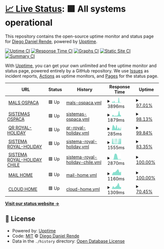 # [📈 Live Status](https://sumito74.github.io/upptime): <!--live status--> **🟩 All systems operational**

This repository contains the open-source uptime monitor and status page for [Diego Daniel Rende](www.diegorende.com.ar), powered by [Upptime](https://github.com/upptime/upptime).

[![Uptime CI](https://github.com/sumito74/upptime/workflows/Uptime%20CI/badge.svg)](https://github.com/sumito74/upptime/actions?query=workflow%3A%22Uptime+CI%22)
[![Response Time CI](https://github.com/sumito74/upptime/workflows/Response%20Time%20CI/badge.svg)](https://github.com/sumito74/upptime/actions?query=workflow%3A%22Response+Time+CI%22)
[![Graphs CI](https://github.com/sumito74/upptime/workflows/Graphs%20CI/badge.svg)](https://github.com/sumito74/upptime/actions?query=workflow%3A%22Graphs+CI%22)
[![Static Site CI](https://github.com/sumito74/upptime/workflows/Static%20Site%20CI/badge.svg)](https://github.com/sumito74/upptime/actions?query=workflow%3A%22Static+Site+CI%22)
[![Summary CI](https://github.com/sumito74/upptime/workflows/Summary%20CI/badge.svg)](https://github.com/sumito74/upptime/actions?query=workflow%3A%22Summary+CI%22)

With [Upptime](https://upptime.js.org), you can get your own unlimited and free uptime monitor and status page, powered entirely by a GitHub repository. We use [Issues](https://github.com/sumito74/upptime/issues) as incident reports, [Actions](https://github.com/sumito74/upptime/actions) as uptime monitors, and [Pages](https://sumito74.github.io/upptime) for the status page.

<!--start: status pages-->
<!-- This summary is generated by Upptime (https://github.com/upptime/upptime) -->
<!-- Do not edit this manually, your changes will be overwritten -->
<!-- prettier-ignore -->
| URL | Status | History | Response Time | Uptime |
| --- | ------ | ------- | ------------- | ------ |
| <img alt="" src="https://favicons.githubusercontent.com/mail.ospaca.com" height="13"> [MALS OSPACA](https://mail.ospaca.com) | 🟩 Up | [mals-ospaca.yml](https://github.com/sumito74/upptime/commits/HEAD/history/mals-ospaca.yml) | <details><summary><img alt="Response time graph" src="./graphs/mals-ospaca/response-time-week.png" height="20"> 3896ms</summary><br><a href="https://sumito74.github.io/upptime/history/mals-ospaca"><img alt="Response time 1904" src="https://img.shields.io/endpoint?url=https%3A%2F%2Fraw.githubusercontent.com%2Fsumito74%2Fupptime%2FHEAD%2Fapi%2Fmals-ospaca%2Fresponse-time.json"></a><br><a href="https://sumito74.github.io/upptime/history/mals-ospaca"><img alt="24-hour response time 1144" src="https://img.shields.io/endpoint?url=https%3A%2F%2Fraw.githubusercontent.com%2Fsumito74%2Fupptime%2FHEAD%2Fapi%2Fmals-ospaca%2Fresponse-time-day.json"></a><br><a href="https://sumito74.github.io/upptime/history/mals-ospaca"><img alt="7-day response time 3896" src="https://img.shields.io/endpoint?url=https%3A%2F%2Fraw.githubusercontent.com%2Fsumito74%2Fupptime%2FHEAD%2Fapi%2Fmals-ospaca%2Fresponse-time-week.json"></a><br><a href="https://sumito74.github.io/upptime/history/mals-ospaca"><img alt="30-day response time 2307" src="https://img.shields.io/endpoint?url=https%3A%2F%2Fraw.githubusercontent.com%2Fsumito74%2Fupptime%2FHEAD%2Fapi%2Fmals-ospaca%2Fresponse-time-month.json"></a><br><a href="https://sumito74.github.io/upptime/history/mals-ospaca"><img alt="1-year response time 1904" src="https://img.shields.io/endpoint?url=https%3A%2F%2Fraw.githubusercontent.com%2Fsumito74%2Fupptime%2FHEAD%2Fapi%2Fmals-ospaca%2Fresponse-time-year.json"></a></details> | <details><summary><a href="https://sumito74.github.io/upptime/history/mals-ospaca">97.01%</a></summary><a href="https://sumito74.github.io/upptime/history/mals-ospaca"><img alt="All-time uptime 98.80%" src="https://img.shields.io/endpoint?url=https%3A%2F%2Fraw.githubusercontent.com%2Fsumito74%2Fupptime%2FHEAD%2Fapi%2Fmals-ospaca%2Fuptime.json"></a><br><a href="https://sumito74.github.io/upptime/history/mals-ospaca"><img alt="24-hour uptime 100.00%" src="https://img.shields.io/endpoint?url=https%3A%2F%2Fraw.githubusercontent.com%2Fsumito74%2Fupptime%2FHEAD%2Fapi%2Fmals-ospaca%2Fuptime-day.json"></a><br><a href="https://sumito74.github.io/upptime/history/mals-ospaca"><img alt="7-day uptime 97.01%" src="https://img.shields.io/endpoint?url=https%3A%2F%2Fraw.githubusercontent.com%2Fsumito74%2Fupptime%2FHEAD%2Fapi%2Fmals-ospaca%2Fuptime-week.json"></a><br><a href="https://sumito74.github.io/upptime/history/mals-ospaca"><img alt="30-day uptime 98.48%" src="https://img.shields.io/endpoint?url=https%3A%2F%2Fraw.githubusercontent.com%2Fsumito74%2Fupptime%2FHEAD%2Fapi%2Fmals-ospaca%2Fuptime-month.json"></a><br><a href="https://sumito74.github.io/upptime/history/mals-ospaca"><img alt="1-year uptime 98.80%" src="https://img.shields.io/endpoint?url=https%3A%2F%2Fraw.githubusercontent.com%2Fsumito74%2Fupptime%2FHEAD%2Fapi%2Fmals-ospaca%2Fuptime-year.json"></a></details>
| <img alt="" src="https://favicons.githubusercontent.com/sistema.ospaca.com" height="13"> [SISTEMAS OSPACA](https://sistema.ospaca.com/intranet) | 🟩 Up | [sistemas-ospaca.yml](https://github.com/sumito74/upptime/commits/HEAD/history/sistemas-ospaca.yml) | <details><summary><img alt="Response time graph" src="./graphs/sistemas-ospaca/response-time-week.png" height="20"> 1879ms</summary><br><a href="https://sumito74.github.io/upptime/history/sistemas-ospaca"><img alt="Response time 1256" src="https://img.shields.io/endpoint?url=https%3A%2F%2Fraw.githubusercontent.com%2Fsumito74%2Fupptime%2FHEAD%2Fapi%2Fsistemas-ospaca%2Fresponse-time.json"></a><br><a href="https://sumito74.github.io/upptime/history/sistemas-ospaca"><img alt="24-hour response time 1105" src="https://img.shields.io/endpoint?url=https%3A%2F%2Fraw.githubusercontent.com%2Fsumito74%2Fupptime%2FHEAD%2Fapi%2Fsistemas-ospaca%2Fresponse-time-day.json"></a><br><a href="https://sumito74.github.io/upptime/history/sistemas-ospaca"><img alt="7-day response time 1879" src="https://img.shields.io/endpoint?url=https%3A%2F%2Fraw.githubusercontent.com%2Fsumito74%2Fupptime%2FHEAD%2Fapi%2Fsistemas-ospaca%2Fresponse-time-week.json"></a><br><a href="https://sumito74.github.io/upptime/history/sistemas-ospaca"><img alt="30-day response time 1564" src="https://img.shields.io/endpoint?url=https%3A%2F%2Fraw.githubusercontent.com%2Fsumito74%2Fupptime%2FHEAD%2Fapi%2Fsistemas-ospaca%2Fresponse-time-month.json"></a><br><a href="https://sumito74.github.io/upptime/history/sistemas-ospaca"><img alt="1-year response time 1256" src="https://img.shields.io/endpoint?url=https%3A%2F%2Fraw.githubusercontent.com%2Fsumito74%2Fupptime%2FHEAD%2Fapi%2Fsistemas-ospaca%2Fresponse-time-year.json"></a></details> | <details><summary><a href="https://sumito74.github.io/upptime/history/sistemas-ospaca">98.13%</a></summary><a href="https://sumito74.github.io/upptime/history/sistemas-ospaca"><img alt="All-time uptime 99.48%" src="https://img.shields.io/endpoint?url=https%3A%2F%2Fraw.githubusercontent.com%2Fsumito74%2Fupptime%2FHEAD%2Fapi%2Fsistemas-ospaca%2Fuptime.json"></a><br><a href="https://sumito74.github.io/upptime/history/sistemas-ospaca"><img alt="24-hour uptime 100.00%" src="https://img.shields.io/endpoint?url=https%3A%2F%2Fraw.githubusercontent.com%2Fsumito74%2Fupptime%2FHEAD%2Fapi%2Fsistemas-ospaca%2Fuptime-day.json"></a><br><a href="https://sumito74.github.io/upptime/history/sistemas-ospaca"><img alt="7-day uptime 98.13%" src="https://img.shields.io/endpoint?url=https%3A%2F%2Fraw.githubusercontent.com%2Fsumito74%2Fupptime%2FHEAD%2Fapi%2Fsistemas-ospaca%2Fuptime-week.json"></a><br><a href="https://sumito74.github.io/upptime/history/sistemas-ospaca"><img alt="30-day uptime 99.26%" src="https://img.shields.io/endpoint?url=https%3A%2F%2Fraw.githubusercontent.com%2Fsumito74%2Fupptime%2FHEAD%2Fapi%2Fsistemas-ospaca%2Fuptime-month.json"></a><br><a href="https://sumito74.github.io/upptime/history/sistemas-ospaca"><img alt="1-year uptime 99.48%" src="https://img.shields.io/endpoint?url=https%3A%2F%2Fraw.githubusercontent.com%2Fsumito74%2Fupptime%2FHEAD%2Fapi%2Fsistemas-ospaca%2Fuptime-year.json"></a></details>
| <img alt="" src="https://favicons.githubusercontent.com/cupones.royalholiday.com.ar" height="13"> [QR ROYAL-HOLIDAY](https://cupones.royalholiday.com.ar/admin/) | 🟩 Up | [qr-royal-holiday.yml](https://github.com/sumito74/upptime/commits/HEAD/history/qr-royal-holiday.yml) | <details><summary><img alt="Response time graph" src="./graphs/qr-royal-holiday/response-time-week.png" height="20"> 285ms</summary><br><a href="https://sumito74.github.io/upptime/history/qr-royal-holiday"><img alt="Response time 357" src="https://img.shields.io/endpoint?url=https%3A%2F%2Fraw.githubusercontent.com%2Fsumito74%2Fupptime%2FHEAD%2Fapi%2Fqr-royal-holiday%2Fresponse-time.json"></a><br><a href="https://sumito74.github.io/upptime/history/qr-royal-holiday"><img alt="24-hour response time 484" src="https://img.shields.io/endpoint?url=https%3A%2F%2Fraw.githubusercontent.com%2Fsumito74%2Fupptime%2FHEAD%2Fapi%2Fqr-royal-holiday%2Fresponse-time-day.json"></a><br><a href="https://sumito74.github.io/upptime/history/qr-royal-holiday"><img alt="7-day response time 285" src="https://img.shields.io/endpoint?url=https%3A%2F%2Fraw.githubusercontent.com%2Fsumito74%2Fupptime%2FHEAD%2Fapi%2Fqr-royal-holiday%2Fresponse-time-week.json"></a><br><a href="https://sumito74.github.io/upptime/history/qr-royal-holiday"><img alt="30-day response time 401" src="https://img.shields.io/endpoint?url=https%3A%2F%2Fraw.githubusercontent.com%2Fsumito74%2Fupptime%2FHEAD%2Fapi%2Fqr-royal-holiday%2Fresponse-time-month.json"></a><br><a href="https://sumito74.github.io/upptime/history/qr-royal-holiday"><img alt="1-year response time 357" src="https://img.shields.io/endpoint?url=https%3A%2F%2Fraw.githubusercontent.com%2Fsumito74%2Fupptime%2FHEAD%2Fapi%2Fqr-royal-holiday%2Fresponse-time-year.json"></a></details> | <details><summary><a href="https://sumito74.github.io/upptime/history/qr-royal-holiday">99.84%</a></summary><a href="https://sumito74.github.io/upptime/history/qr-royal-holiday"><img alt="All-time uptime 99.98%" src="https://img.shields.io/endpoint?url=https%3A%2F%2Fraw.githubusercontent.com%2Fsumito74%2Fupptime%2FHEAD%2Fapi%2Fqr-royal-holiday%2Fuptime.json"></a><br><a href="https://sumito74.github.io/upptime/history/qr-royal-holiday"><img alt="24-hour uptime 100.00%" src="https://img.shields.io/endpoint?url=https%3A%2F%2Fraw.githubusercontent.com%2Fsumito74%2Fupptime%2FHEAD%2Fapi%2Fqr-royal-holiday%2Fuptime-day.json"></a><br><a href="https://sumito74.github.io/upptime/history/qr-royal-holiday"><img alt="7-day uptime 99.84%" src="https://img.shields.io/endpoint?url=https%3A%2F%2Fraw.githubusercontent.com%2Fsumito74%2Fupptime%2FHEAD%2Fapi%2Fqr-royal-holiday%2Fuptime-week.json"></a><br><a href="https://sumito74.github.io/upptime/history/qr-royal-holiday"><img alt="30-day uptime 99.96%" src="https://img.shields.io/endpoint?url=https%3A%2F%2Fraw.githubusercontent.com%2Fsumito74%2Fupptime%2FHEAD%2Fapi%2Fqr-royal-holiday%2Fuptime-month.json"></a><br><a href="https://sumito74.github.io/upptime/history/qr-royal-holiday"><img alt="1-year uptime 99.98%" src="https://img.shields.io/endpoint?url=https%3A%2F%2Fraw.githubusercontent.com%2Fsumito74%2Fupptime%2FHEAD%2Fapi%2Fqr-royal-holiday%2Fuptime-year.json"></a></details>
| <img alt="" src="https://favicons.githubusercontent.com/www.royalholiday.com.ar" height="13"> [SISTEMA ROYAL-HOLIDAY](https://www.royalholiday.com.ar/reservas/admin/) | 🟩 Up | [sistema-royal-holiday.yml](https://github.com/sumito74/upptime/commits/HEAD/history/sistema-royal-holiday.yml) | <details><summary><img alt="Response time graph" src="./graphs/sistema-royal-holiday/response-time-week.png" height="20"> 1555ms</summary><br><a href="https://sumito74.github.io/upptime/history/sistema-royal-holiday"><img alt="Response time 1555" src="https://img.shields.io/endpoint?url=https%3A%2F%2Fraw.githubusercontent.com%2Fsumito74%2Fupptime%2FHEAD%2Fapi%2Fsistema-royal-holiday%2Fresponse-time.json"></a><br><a href="https://sumito74.github.io/upptime/history/sistema-royal-holiday"><img alt="24-hour response time 1142" src="https://img.shields.io/endpoint?url=https%3A%2F%2Fraw.githubusercontent.com%2Fsumito74%2Fupptime%2FHEAD%2Fapi%2Fsistema-royal-holiday%2Fresponse-time-day.json"></a><br><a href="https://sumito74.github.io/upptime/history/sistema-royal-holiday"><img alt="7-day response time 1555" src="https://img.shields.io/endpoint?url=https%3A%2F%2Fraw.githubusercontent.com%2Fsumito74%2Fupptime%2FHEAD%2Fapi%2Fsistema-royal-holiday%2Fresponse-time-week.json"></a><br><a href="https://sumito74.github.io/upptime/history/sistema-royal-holiday"><img alt="30-day response time 1639" src="https://img.shields.io/endpoint?url=https%3A%2F%2Fraw.githubusercontent.com%2Fsumito74%2Fupptime%2FHEAD%2Fapi%2Fsistema-royal-holiday%2Fresponse-time-month.json"></a><br><a href="https://sumito74.github.io/upptime/history/sistema-royal-holiday"><img alt="1-year response time 1555" src="https://img.shields.io/endpoint?url=https%3A%2F%2Fraw.githubusercontent.com%2Fsumito74%2Fupptime%2FHEAD%2Fapi%2Fsistema-royal-holiday%2Fresponse-time-year.json"></a></details> | <details><summary><a href="https://sumito74.github.io/upptime/history/sistema-royal-holiday">83.35%</a></summary><a href="https://sumito74.github.io/upptime/history/sistema-royal-holiday"><img alt="All-time uptime 95.26%" src="https://img.shields.io/endpoint?url=https%3A%2F%2Fraw.githubusercontent.com%2Fsumito74%2Fupptime%2FHEAD%2Fapi%2Fsistema-royal-holiday%2Fuptime.json"></a><br><a href="https://sumito74.github.io/upptime/history/sistema-royal-holiday"><img alt="24-hour uptime 87.39%" src="https://img.shields.io/endpoint?url=https%3A%2F%2Fraw.githubusercontent.com%2Fsumito74%2Fupptime%2FHEAD%2Fapi%2Fsistema-royal-holiday%2Fuptime-day.json"></a><br><a href="https://sumito74.github.io/upptime/history/sistema-royal-holiday"><img alt="7-day uptime 83.35%" src="https://img.shields.io/endpoint?url=https%3A%2F%2Fraw.githubusercontent.com%2Fsumito74%2Fupptime%2FHEAD%2Fapi%2Fsistema-royal-holiday%2Fuptime-week.json"></a><br><a href="https://sumito74.github.io/upptime/history/sistema-royal-holiday"><img alt="30-day uptime 92.93%" src="https://img.shields.io/endpoint?url=https%3A%2F%2Fraw.githubusercontent.com%2Fsumito74%2Fupptime%2FHEAD%2Fapi%2Fsistema-royal-holiday%2Fuptime-month.json"></a><br><a href="https://sumito74.github.io/upptime/history/sistema-royal-holiday"><img alt="1-year uptime 95.26%" src="https://img.shields.io/endpoint?url=https%3A%2F%2Fraw.githubusercontent.com%2Fsumito74%2Fupptime%2FHEAD%2Fapi%2Fsistema-royal-holiday%2Fuptime-year.json"></a></details>
| <img alt="" src="https://favicons.githubusercontent.com/chile.royalholiday.com.ar" height="13"> [SISTEMA ROYAL-HOLIDAY CHILE](https://chile.royalholiday.com.ar:1443/reservas/admin/) | 🟩 Up | [sistema-royal-holiday-chile.yml](https://github.com/sumito74/upptime/commits/HEAD/history/sistema-royal-holiday-chile.yml) | <details><summary><img alt="Response time graph" src="./graphs/sistema-royal-holiday-chile/response-time-week.png" height="20"> 2870ms</summary><br><a href="https://sumito74.github.io/upptime/history/sistema-royal-holiday-chile"><img alt="Response time 1671" src="https://img.shields.io/endpoint?url=https%3A%2F%2Fraw.githubusercontent.com%2Fsumito74%2Fupptime%2FHEAD%2Fapi%2Fsistema-royal-holiday-chile%2Fresponse-time.json"></a><br><a href="https://sumito74.github.io/upptime/history/sistema-royal-holiday-chile"><img alt="24-hour response time 5185" src="https://img.shields.io/endpoint?url=https%3A%2F%2Fraw.githubusercontent.com%2Fsumito74%2Fupptime%2FHEAD%2Fapi%2Fsistema-royal-holiday-chile%2Fresponse-time-day.json"></a><br><a href="https://sumito74.github.io/upptime/history/sistema-royal-holiday-chile"><img alt="7-day response time 2870" src="https://img.shields.io/endpoint?url=https%3A%2F%2Fraw.githubusercontent.com%2Fsumito74%2Fupptime%2FHEAD%2Fapi%2Fsistema-royal-holiday-chile%2Fresponse-time-week.json"></a><br><a href="https://sumito74.github.io/upptime/history/sistema-royal-holiday-chile"><img alt="30-day response time 2439" src="https://img.shields.io/endpoint?url=https%3A%2F%2Fraw.githubusercontent.com%2Fsumito74%2Fupptime%2FHEAD%2Fapi%2Fsistema-royal-holiday-chile%2Fresponse-time-month.json"></a><br><a href="https://sumito74.github.io/upptime/history/sistema-royal-holiday-chile"><img alt="1-year response time 1671" src="https://img.shields.io/endpoint?url=https%3A%2F%2Fraw.githubusercontent.com%2Fsumito74%2Fupptime%2FHEAD%2Fapi%2Fsistema-royal-holiday-chile%2Fresponse-time-year.json"></a></details> | <details><summary><a href="https://sumito74.github.io/upptime/history/sistema-royal-holiday-chile">100.00%</a></summary><a href="https://sumito74.github.io/upptime/history/sistema-royal-holiday-chile"><img alt="All-time uptime 100.00%" src="https://img.shields.io/endpoint?url=https%3A%2F%2Fraw.githubusercontent.com%2Fsumito74%2Fupptime%2FHEAD%2Fapi%2Fsistema-royal-holiday-chile%2Fuptime.json"></a><br><a href="https://sumito74.github.io/upptime/history/sistema-royal-holiday-chile"><img alt="24-hour uptime 100.00%" src="https://img.shields.io/endpoint?url=https%3A%2F%2Fraw.githubusercontent.com%2Fsumito74%2Fupptime%2FHEAD%2Fapi%2Fsistema-royal-holiday-chile%2Fuptime-day.json"></a><br><a href="https://sumito74.github.io/upptime/history/sistema-royal-holiday-chile"><img alt="7-day uptime 100.00%" src="https://img.shields.io/endpoint?url=https%3A%2F%2Fraw.githubusercontent.com%2Fsumito74%2Fupptime%2FHEAD%2Fapi%2Fsistema-royal-holiday-chile%2Fuptime-week.json"></a><br><a href="https://sumito74.github.io/upptime/history/sistema-royal-holiday-chile"><img alt="30-day uptime 100.00%" src="https://img.shields.io/endpoint?url=https%3A%2F%2Fraw.githubusercontent.com%2Fsumito74%2Fupptime%2FHEAD%2Fapi%2Fsistema-royal-holiday-chile%2Fuptime-month.json"></a><br><a href="https://sumito74.github.io/upptime/history/sistema-royal-holiday-chile"><img alt="1-year uptime 100.00%" src="https://img.shields.io/endpoint?url=https%3A%2F%2Fraw.githubusercontent.com%2Fsumito74%2Fupptime%2FHEAD%2Fapi%2Fsistema-royal-holiday-chile%2Fuptime-year.json"></a></details>
| <img alt="" src="https://favicons.githubusercontent.com/mail.diegorende.com.ar" height="13"> [MAIL HOME](https://mail.diegorende.com.ar) | 🟩 Up | [mail-home.yml](https://github.com/sumito74/upptime/commits/HEAD/history/mail-home.yml) | <details><summary><img alt="Response time graph" src="./graphs/mail-home/response-time-week.png" height="20"> 1160ms</summary><br><a href="https://sumito74.github.io/upptime/history/mail-home"><img alt="Response time 998" src="https://img.shields.io/endpoint?url=https%3A%2F%2Fraw.githubusercontent.com%2Fsumito74%2Fupptime%2FHEAD%2Fapi%2Fmail-home%2Fresponse-time.json"></a><br><a href="https://sumito74.github.io/upptime/history/mail-home"><img alt="24-hour response time 1296" src="https://img.shields.io/endpoint?url=https%3A%2F%2Fraw.githubusercontent.com%2Fsumito74%2Fupptime%2FHEAD%2Fapi%2Fmail-home%2Fresponse-time-day.json"></a><br><a href="https://sumito74.github.io/upptime/history/mail-home"><img alt="7-day response time 1160" src="https://img.shields.io/endpoint?url=https%3A%2F%2Fraw.githubusercontent.com%2Fsumito74%2Fupptime%2FHEAD%2Fapi%2Fmail-home%2Fresponse-time-week.json"></a><br><a href="https://sumito74.github.io/upptime/history/mail-home"><img alt="30-day response time 1083" src="https://img.shields.io/endpoint?url=https%3A%2F%2Fraw.githubusercontent.com%2Fsumito74%2Fupptime%2FHEAD%2Fapi%2Fmail-home%2Fresponse-time-month.json"></a><br><a href="https://sumito74.github.io/upptime/history/mail-home"><img alt="1-year response time 998" src="https://img.shields.io/endpoint?url=https%3A%2F%2Fraw.githubusercontent.com%2Fsumito74%2Fupptime%2FHEAD%2Fapi%2Fmail-home%2Fresponse-time-year.json"></a></details> | <details><summary><a href="https://sumito74.github.io/upptime/history/mail-home">100.00%</a></summary><a href="https://sumito74.github.io/upptime/history/mail-home"><img alt="All-time uptime 99.15%" src="https://img.shields.io/endpoint?url=https%3A%2F%2Fraw.githubusercontent.com%2Fsumito74%2Fupptime%2FHEAD%2Fapi%2Fmail-home%2Fuptime.json"></a><br><a href="https://sumito74.github.io/upptime/history/mail-home"><img alt="24-hour uptime 100.00%" src="https://img.shields.io/endpoint?url=https%3A%2F%2Fraw.githubusercontent.com%2Fsumito74%2Fupptime%2FHEAD%2Fapi%2Fmail-home%2Fuptime-day.json"></a><br><a href="https://sumito74.github.io/upptime/history/mail-home"><img alt="7-day uptime 100.00%" src="https://img.shields.io/endpoint?url=https%3A%2F%2Fraw.githubusercontent.com%2Fsumito74%2Fupptime%2FHEAD%2Fapi%2Fmail-home%2Fuptime-week.json"></a><br><a href="https://sumito74.github.io/upptime/history/mail-home"><img alt="30-day uptime 99.66%" src="https://img.shields.io/endpoint?url=https%3A%2F%2Fraw.githubusercontent.com%2Fsumito74%2Fupptime%2FHEAD%2Fapi%2Fmail-home%2Fuptime-month.json"></a><br><a href="https://sumito74.github.io/upptime/history/mail-home"><img alt="1-year uptime 99.15%" src="https://img.shields.io/endpoint?url=https%3A%2F%2Fraw.githubusercontent.com%2Fsumito74%2Fupptime%2FHEAD%2Fapi%2Fmail-home%2Fuptime-year.json"></a></details>
| <img alt="" src="https://favicons.githubusercontent.com/nextcloud.diegorende.com.ar" height="13"> [CLOUD HOME](https://nextcloud.diegorende.com.ar) | 🟩 Up | [cloud-home.yml](https://github.com/sumito74/upptime/commits/HEAD/history/cloud-home.yml) | <details><summary><img alt="Response time graph" src="./graphs/cloud-home/response-time-week.png" height="20"> 1309ms</summary><br><a href="https://sumito74.github.io/upptime/history/cloud-home"><img alt="Response time 1049" src="https://img.shields.io/endpoint?url=https%3A%2F%2Fraw.githubusercontent.com%2Fsumito74%2Fupptime%2FHEAD%2Fapi%2Fcloud-home%2Fresponse-time.json"></a><br><a href="https://sumito74.github.io/upptime/history/cloud-home"><img alt="24-hour response time 1030" src="https://img.shields.io/endpoint?url=https%3A%2F%2Fraw.githubusercontent.com%2Fsumito74%2Fupptime%2FHEAD%2Fapi%2Fcloud-home%2Fresponse-time-day.json"></a><br><a href="https://sumito74.github.io/upptime/history/cloud-home"><img alt="7-day response time 1309" src="https://img.shields.io/endpoint?url=https%3A%2F%2Fraw.githubusercontent.com%2Fsumito74%2Fupptime%2FHEAD%2Fapi%2Fcloud-home%2Fresponse-time-week.json"></a><br><a href="https://sumito74.github.io/upptime/history/cloud-home"><img alt="30-day response time 1100" src="https://img.shields.io/endpoint?url=https%3A%2F%2Fraw.githubusercontent.com%2Fsumito74%2Fupptime%2FHEAD%2Fapi%2Fcloud-home%2Fresponse-time-month.json"></a><br><a href="https://sumito74.github.io/upptime/history/cloud-home"><img alt="1-year response time 1049" src="https://img.shields.io/endpoint?url=https%3A%2F%2Fraw.githubusercontent.com%2Fsumito74%2Fupptime%2FHEAD%2Fapi%2Fcloud-home%2Fresponse-time-year.json"></a></details> | <details><summary><a href="https://sumito74.github.io/upptime/history/cloud-home">70.45%</a></summary><a href="https://sumito74.github.io/upptime/history/cloud-home"><img alt="All-time uptime 87.21%" src="https://img.shields.io/endpoint?url=https%3A%2F%2Fraw.githubusercontent.com%2Fsumito74%2Fupptime%2FHEAD%2Fapi%2Fcloud-home%2Fuptime.json"></a><br><a href="https://sumito74.github.io/upptime/history/cloud-home"><img alt="24-hour uptime 100.00%" src="https://img.shields.io/endpoint?url=https%3A%2F%2Fraw.githubusercontent.com%2Fsumito74%2Fupptime%2FHEAD%2Fapi%2Fcloud-home%2Fuptime-day.json"></a><br><a href="https://sumito74.github.io/upptime/history/cloud-home"><img alt="7-day uptime 70.45%" src="https://img.shields.io/endpoint?url=https%3A%2F%2Fraw.githubusercontent.com%2Fsumito74%2Fupptime%2FHEAD%2Fapi%2Fcloud-home%2Fuptime-week.json"></a><br><a href="https://sumito74.github.io/upptime/history/cloud-home"><img alt="30-day uptime 85.56%" src="https://img.shields.io/endpoint?url=https%3A%2F%2Fraw.githubusercontent.com%2Fsumito74%2Fupptime%2FHEAD%2Fapi%2Fcloud-home%2Fuptime-month.json"></a><br><a href="https://sumito74.github.io/upptime/history/cloud-home"><img alt="1-year uptime 87.21%" src="https://img.shields.io/endpoint?url=https%3A%2F%2Fraw.githubusercontent.com%2Fsumito74%2Fupptime%2FHEAD%2Fapi%2Fcloud-home%2Fuptime-year.json"></a></details>

<!--end: status pages-->

[**Visit our status website →**](https://sumito74.github.io/upptime)

## 📄 License

- Powered by: [Upptime](https://github.com/upptime/upptime)
- Code: [MIT](./LICENSE) © [Diego Daniel Rende](www.diegorende.com.ar)
- Data in the `./history` directory: [Open Database License](https://opendatacommons.org/licenses/odbl/1-0/)
